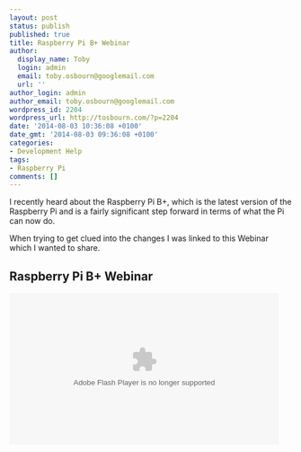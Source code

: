 ```yaml
---
layout: post
status: publish
published: true
title: Raspberry Pi B+ Webinar
author:
  display_name: Toby
  login: admin
  email: toby.osbourn@googlemail.com
  url: ''
author_login: admin
author_email: toby.osbourn@googlemail.com
wordpress_id: 2204
wordpress_url: http://tosbourn.com/?p=2204
date: '2014-08-03 10:36:08 +0100'
date_gmt: '2014-08-03 09:36:08 +0100'
categories:
- Development Help
tags:
- Raspberry Pi
comments: []
---
```

<p>I recently heard about the Raspberry Pi B+, which is the latest version of the Raspberry Pi and is a fairly significant step forward in terms of what the Pi can now do.</p>
<p>When trying to get clued into the changes I was linked to this Webinar which I wanted to share.</p>
<h2>Raspberry Pi B+ Webinar</h2>
<p><object id="flashObj" width="480" height="270" classid="clsid:D27CDB6E-AE6D-11cf-96B8-444553540000" codebase="http://download.macromedia.com/pub/shockwave/cabs/flash/swflash.cab#version=9,0,47,0"><param name="movie" value="http://c.brightcove.com/services/viewer/federated_f9?isVid=1&isUI=1" /><param name="bgcolor" value="#FFFFFF" /><param name="flashVars" value="videoId=3707908596001&linkBaseURL=http%3A%2F%2Fwww.element14.com%2Fcommunity%2Fvideos%2F13095&playerID=1361944270001&playerKey=AQ~~,AAABPSuWGVE~,e48IldkKVVh5lUVTuK7xtxqAn-dkG_2U&domain=embed&dynamicStreaming=true" /><param name="base" value="http://admin.brightcove.com" /><param name="seamlesstabbing" value="false" /><param name="allowFullScreen" value="true" /><param name="swLiveConnect" value="true" /><param name="allowScriptAccess" value="always" /><embed src="http://c.brightcove.com/services/viewer/federated_f9?isVid=1&isUI=1" bgcolor="#FFFFFF" flashVars="videoId=3707908596001&linkBaseURL=http%3A%2F%2Fwww.element14.com%2Fcommunity%2Fvideos%2F13095&playerID=1361944270001&playerKey=AQ~~,AAABPSuWGVE~,e48IldkKVVh5lUVTuK7xtxqAn-dkG_2U&domain=embed&dynamicStreaming=true" base="http://admin.brightcove.com" name="flashObj" width="480" height="270" seamlesstabbing="false" type="application/x-shockwave-flash" allowFullScreen="true" allowScriptAccess="always" swLiveConnect="true" pluginspage="http://www.macromedia.com/shockwave/download/index.cgi?P1_Prod_Version=ShockwaveFlash"/></object></p>
